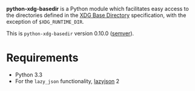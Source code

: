 **python-xdg-basedir** is a Python module which facilitates easy access to the directories defined in the [XDG Base Directory](http://standards.freedesktop.org/basedir-spec/basedir-spec-latest.html) specification, with the exception of `$XDG_RUNTIME_DIR`.

This is `python-xdg-basedir` version 0.10.0 ([semver](http://semver.org/)).

Requirements
============

*   Python 3.3
*   For the `lazy_json` functionality, [lazyjson](https://github.com/fenhl/lazyjson) 2
